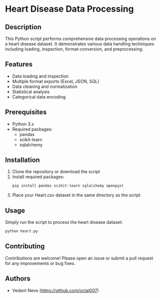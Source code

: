 # Heart Disease Data Processing

## Description
This Python script performs comprehensive data processing operations on a heart disease dataset. It demonstrates various data handling techniques including loading, inspection, format conversion, and preprocessing.

## Features
- Data loading and inspection
- Multiple format exports (Excel, JSON, SQL)
- Data cleaning and normalization
- Statistical analysis
- Categorical data encoding

## Prerequisites
- Python 3.x
- Required packages:
    - pandas
    - scikit-learn
    - sqlalchemy

## Installation
1. Clone the repository or download the script
2. Install required packages:
    ```bash
    pip install pandas scikit-learn sqlalchemy openpyxl
    ```
3. Place your Heart.csv dataset in the same directory as the script

## Usage
Simply run the script to process the heart disease dataset:
```sh
python heart.py
```

## Contributing

Contributions are welcome! Please open an issue or submit a pull request for any improvements or bug fixes.

## Authors

- Vedant Neve (https://github.com/octal007)
